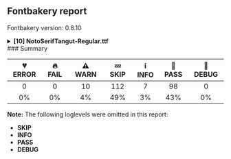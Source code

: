 ## Fontbakery report

Fontbakery version: 0.8.10

<details><summary><b>[10] NotoSerifTangut-Regular.ttf</b></summary><div><details><summary>⚠ <b>WARN:</b> Ensure files are not too large. (<a href="https://font-bakery.readthedocs.io/en/stable/fontbakery/profiles/googlefonts.html#com.google.fonts/check/file_size">com.google.fonts/check/file_size</a>)</summary><div>


* ⚠ **WARN** Font file is 5.5Mb; ideally it should be less than 1.0Mb [code: large-font]
</div></details><details><summary>⚠ <b>WARN:</b> Glyphs are similiar to Google Fonts version? (<a href="https://font-bakery.readthedocs.io/en/stable/fontbakery/profiles/googlefonts.html#com.google.fonts/check/production_glyphs_similarity">com.google.fonts/check/production_glyphs_similarity</a>)</summary><div>


* ⚠ **WARN** Following glyphs differ greatly from Google Fonts version:
	* .notdef
	* u17000
	* u17001
	* u17004
	* u17008
	* u1700B
	* u1700D
	* u17013
	* u17014
	* u1701A and 4106 more.

Use -F or --full-lists to disable shortening of long lists.
</div></details><details><summary>⚠ <b>WARN:</b> Does the font contain less than 40 CJK characters? (<a href="https://font-bakery.readthedocs.io/en/stable/fontbakery/profiles/googlefonts.html#com.google.fonts/check/cjk_not_enough_glyphs">com.google.fonts/check/cjk_not_enough_glyphs</a>)</summary><div>


* ⚠ **WARN** There are only 18 CJK glyphs when there needs to be at least 40 in order to support the smallest CJK writing system, Hangul.
The following CJK glyphs were found:
['uni2FF0', 'uni2FF1', 'uni2FF2', 'uni2FF3', 'uni2FF4', 'uni2FF5', 'uni2FF6', 'uni2FF7', 'uni2FF8', 'uni2FF9', 'uni2FFA', 'uni2FFB', 'uni4E00', 'uni4F53', 'uni590F', 'uni5B8B', 'uni897F', 'uni9AD4']
Please check that these glyphs have the correct unicodes. [code: cjk-not-enough-glyphs]
</div></details><details><summary>⚠ <b>WARN:</b> Ensure fonts have ScriptLangTags declared on the 'meta' table. (<a href="https://font-bakery.readthedocs.io/en/stable/fontbakery/profiles/googlefonts.html#com.google.fonts/check/meta/script_lang_tags">com.google.fonts/check/meta/script_lang_tags</a>)</summary><div>


* ⚠ **WARN** This font file does not have a 'meta' table. [code: lacks-meta-table]
</div></details><details><summary>⚠ <b>WARN:</b> Check font contains no unreachable glyphs (<a href="https://font-bakery.readthedocs.io/en/stable/fontbakery/profiles/universal.html#com.google.fonts/check/unreachable_glyphs">com.google.fonts/check/unreachable_glyphs</a>)</summary><div>


* ⚠ **WARN** The following glyphs could not be reached by codepoint or substitution rules:

	- glyph1 

	- And glyph2
 [code: unreachable-glyphs]
</div></details><details><summary>⚠ <b>WARN:</b> Check if each glyph has the recommended amount of contours. (<a href="https://font-bakery.readthedocs.io/en/stable/fontbakery/profiles/universal.html#com.google.fonts/check/contour_count">com.google.fonts/check/contour_count</a>)</summary><div>


* ⚠ **WARN** This check inspects the glyph outlines and detects the total number of contours in each of them. The expected values are infered from the typical ammounts of contours observed in a large collection of reference font families. The divergences listed below may simply indicate a significantly different design on some of your glyphs. On the other hand, some of these may flag actual bugs in the font such as glyphs mapped to an incorrect codepoint. Please consider reviewing the design and codepoint assignment of these to make sure they are correct.

The following glyphs do not have the recommended number of contours:

	- Glyph name: aogonek	Contours detected: 3	Expected: 2

	- Glyph name: Uogonek	Contours detected: 2	Expected: 1

	- Glyph name: uogonek	Contours detected: 2	Expected: 1

	- Glyph name: Uogonek	Contours detected: 2	Expected: 1

	- Glyph name: aogonek	Contours detected: 3	Expected: 2 

	- And Glyph name: uogonek	Contours detected: 2	Expected: 1
 [code: contour-count]
</div></details><details><summary>⚠ <b>WARN:</b> Does the font contain chws and vchw features? (<a href="https://font-bakery.readthedocs.io/en/stable/fontbakery/profiles/universal.html#com.google.fonts/check/cjk_chws_feature">com.google.fonts/check/cjk_chws_feature</a>)</summary><div>


* ⚠ **WARN** chws feature not found in font. Use chws_tool (https://github.com/googlefonts/chws_tool) to add it. [code: missing-chws-feature]
* ⚠ **WARN** vchw feature not found in font. Use chws_tool (https://github.com/googlefonts/chws_tool) to add it. [code: missing-vchw-feature]
</div></details><details><summary>⚠ <b>WARN:</b> Ensure dotted circle glyph is present and can attach marks. (<a href="https://font-bakery.readthedocs.io/en/stable/fontbakery/profiles/universal.html#com.google.fonts/check/dotted_circle">com.google.fonts/check/dotted_circle</a>)</summary><div>


* ⚠ **WARN** No dotted circle glyph present [code: missing-dotted-circle]
</div></details><details><summary>⚠ <b>WARN:</b> Do outlines contain any jaggy segments? (<a href="https://font-bakery.readthedocs.io/en/stable/fontbakery/profiles/<Section: Outline Correctness Checks>.html#com.google.fonts/check/outline_jaggy_segments">com.google.fonts/check/outline_jaggy_segments</a>)</summary><div>


* ⚠ **WARN** The following glyphs have jaggy segments:

	* u17013 (U+17013): L<<508.0,544.0>--<247.0,478.0>>/L<<247.0,478.0>--<542.0,478.0>> = 14.191096549023982

	* u170B3 (U+170B3): L<<322.0,103.0>--<597.0,165.0>>/L<<597.0,165.0>--<332.0,165.0>> = 12.705169690097586

	* u170B3 (U+170B3): L<<742.0,161.0>--<421.0,81.0>>/L<<421.0,81.0>--<700.0,81.0>> = 13.994237771997035

	* u170F1 (U+170F1): L<<276.0,-26.0>--<276.0,381.0>>/B<<276.0,381.0>-<242.0,207.0>-<236.0,158.0>> = 11.056412980248197

	* u170F2 (U+170F2): L<<273.0,-34.0>--<273.0,384.0>>/B<<273.0,384.0>-<241.0,240.0>-<227.0,157.0>> = 12.528807709151492

	* u170F5 (U+170F5): L<<313.0,-75.0>--<313.0,447.0>>/B<<313.0,447.0>-<257.0,223.0>-<245.0,159.0>> = 14.036243467926484

	* u17105 (U+17105): B<<337.0,492.0>-<257.0,354.0>-<164.0,274.0>>/L<<164.0,274.0>--<172.0,278.0>> = 14.137562158980275

	* u17114 (U+17114): B<<273.0,168.0>-<211.0,98.0>-<134.0,57.0>>/L<<134.0,57.0>--<136.0,58.0>> = 1.4688007143857

	* u17171 (U+17171): B<<545.0,120.0>-<488.0,70.0>-<418.0,41.0>>/L<<418.0,41.0>--<429.0,45.0>> = 2.52042197786743

	* u1717D (U+1717D): B<<549.0,183.0>-<484.0,100.0>-<410.0,51.0>>/L<<410.0,51.0>--<415.0,53.0>> = 11.709609311488988 

	* And 137 more.

Use -F or --full-lists to disable shortening of long lists. [code: found-jaggy-segments]
</div></details><details><summary>⚠ <b>WARN:</b> Do outlines contain any semi-vertical or semi-horizontal lines? (<a href="https://font-bakery.readthedocs.io/en/stable/fontbakery/profiles/<Section: Outline Correctness Checks>.html#com.google.fonts/check/outline_semi_vertical">com.google.fonts/check/outline_semi_vertical</a>)</summary><div>


* ⚠ **WARN** The following glyphs have semi-vertical/semi-horizontal lines:

	* M (U+004D): L<<139.0,47.0>--<140.0,666.0>>

	* M (U+004D): L<<721.0,326.0>--<722.0,620.0>>

	* N (U+004E): L<<134.0,47.0>--<135.0,656.0>>

	* N (U+004E): L<<179.0,595.0>--<180.0,48.0>>

	* N (U+004E): L<<603.0,146.0>--<602.0,664.0>>

	* Nacute (U+0143): L<<134.0,47.0>--<135.0,656.0>>

	* Nacute (U+0143): L<<179.0,595.0>--<180.0,48.0>>

	* Nacute (U+0143): L<<603.0,146.0>--<602.0,664.0>>

	* Ncaron (U+0147): L<<134.0,47.0>--<135.0,656.0>>

	* Ncaron (U+0147): L<<179.0,595.0>--<180.0,48.0>> 

	* And 2148 more.

Use -F or --full-lists to disable shortening of long lists. [code: found-semi-vertical]
</div></details><br></div></details>
### Summary

| 💔 ERROR | 🔥 FAIL | ⚠ WARN | 💤 SKIP | ℹ INFO | 🍞 PASS | 🔎 DEBUG |
|:-----:|:----:|:----:|:----:|:----:|:----:|:----:|
| 0 | 0 | 10 | 112 | 7 | 98 | 0 |
| 0% | 0% | 4% | 49% | 3% | 43% | 0% |

**Note:** The following loglevels were omitted in this report:
* **SKIP**
* **INFO**
* **PASS**
* **DEBUG**
